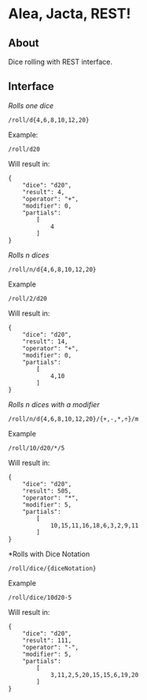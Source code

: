 Alea, Jacta, REST!
==================

About
-----

Dice rolling with REST interface.

Interface
---------

*Rolls one dice*

```
/roll/d{4,6,8,10,12,20}
```

Example:

```
/roll/d20
```

Will result in:

```
{
    "dice": "d20",
    "result": 4,
    "operator": "+",
    "modifier": 0,
    "partials":
        [
            4
        ]
}
```

*Rolls n dices*

```
/roll/n/d{4,6,8,10,12,20}
```

Example

```
/roll/2/d20
```

Will result in:

```
{
    "dice": "d20",
    "result": 14,
    "operator": "+",
    "modifier": 0,
    "partials":
        [
            4,10
        ]
}
```

*Rolls n dices with a modifier*

```
/roll/n/d{4,6,8,10,12,20}/{+,-,*,÷}/m
```

Example

```
/roll/10/d20/*/5
```

Will result in:

```
{
    "dice": "d20",
    "result": 505,
    "operator": "*",
    "modifier": 5,
    "partials":
        [
            10,15,11,16,18,6,3,2,9,11
        ]
}
```

*Rolls with Dice Notation

```
/roll/dice/{diceNotation}
```

Example

```
/roll/dice/10d20-5
```

Will result in:

```
{
    "dice": "d20",
    "result": 111,
    "operator": "-",
    "modifier": 5,
    "partials":
        [
            3,11,2,5,20,15,15,6,19,20
        ]
}
```